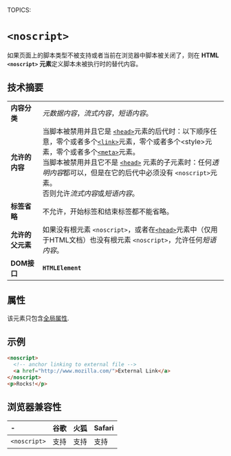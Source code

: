 TOPICS: <noscript>

# `<noscript>`

如果页面上的脚本类型不被支持或者当前在浏览器中脚本被关闭了，则在 **HTML `<noscript>` 元素**定义脚本未被执行时的替代内容。

## 技术摘要

|  |  |
| :-- | :-- |
| **内容分类** | *元数据内容*，*流式内容*，*短语内容*。|
| **允许的内容** | 当脚本被禁用并且它是 [`<head>`](/zh-hans/webfrontend/<head>)元素的后代时：以下顺序任意，零个或者多个[`<link>`](/zh-hans/webfrontend/<link>)元素，零个或者多个&lt;style&gt;元素，零个或者多个[`<meta>`](/zh-hans/webfrontend/<meta>)元素。<br>当脚本被禁用并且它不是 [`<head>`](/zh-hans/webfrontend/<head>) 元素的子元素时：任何*透明内容*都可以，但是在它的后代中必须没有 `<noscript>`元素。<br>否则允许*流式内容*或*短语内容*。|
| **标签省略** | 不允许，开始标签和结束标签都不能省略。|
| **允许的父元素** | 如果没有根元素 `<noscript>`，或者在[`<head>`](/zh-hans/webfrontend/<head>)元素中（仅用于HTML文档）也没有根元素 `<noscript>`，允许任何*短语内容*。|
| **DOM接口** | **`HTMLElement`** |

## 属性

该元素只包含[全局属性](/zh-hans/webfrontend/HTML_Global_Attributes).

## 示例

```html
<noscript>
  <!-- anchor linking to external file -->
  <a href="http://www.mozilla.com/">External Link</a>
</noscript>
<p>Rocks!</p>
```

## 浏览器兼容性

| - | 谷歌 | 火狐 | Safari |
| :--- | :--- | :--- | :--- |
| `<noscript>` | 支持 | 支持 | 支持 |
